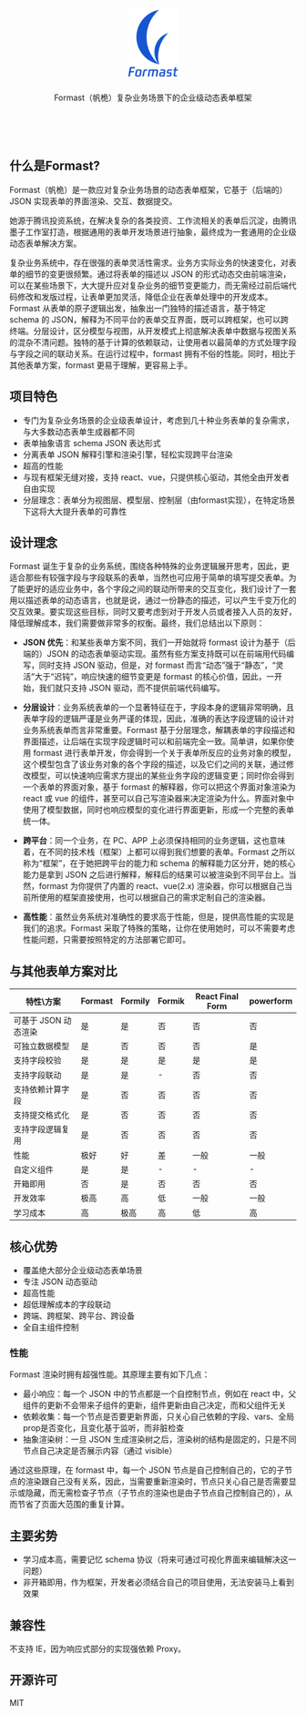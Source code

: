 <br />

<h1 align="center" style="border:0">
  <img src="logo.png" alt="Formast" width="auto" height="120"/>
</h1>
<p align="center">Formast（帆桅）复杂业务场景下的企业级动态表单框架</p>

<br />
<br />
<br />

## 什么是Formast?

Formast（帆桅）是一款应对复杂业务场景的动态表单框架，它基于（后端的）JSON 实现表单的界面渲染、交互、数据提交。

她源于腾讯投资系统，在解决复杂的各类投资、工作流相关的表单后沉淀，由腾讯墨子工作室打造，根据通用的表单开发场景进行抽象，最终成为一套通用的企业级动态表单解决方案。

复杂业务系统中，存在很强的表单灵活性需求。业务方实际业务的快速变化，对表单的细节的变更很频繁。通过将表单的描述以 JSON 的形式动态交由前端渲染，可以在某些场景下，大大提升应对复杂业务的细节变更能力，而无需经过前后端代码修改和发版过程，让表单更加灵活，降低企业在表单处理中的开发成本。Formast 从表单的原子逻辑出发，抽象出一门独特的描述语言，基于特定 schema 的 JSON，解释为不同平台的表单交互界面，既可以跨框架，也可以跨终端。分层设计，区分模型与视图，从开发模式上彻底解决表单中数据与视图关系的混杂不清问题。独特的基于计算的依赖联动，让使用者以最简单的方式处理字段与字段之间的联动关系。在运行过程中，formast 拥有不俗的性能。同时，相比于其他表单方案，formast 更易于理解，更容易上手。

## 项目特色

- 专门为复杂业务场景的企业级表单设计，考虑到几十种业务表单的复杂需求，与大多数动态表单生成器都不同
- 表单抽象语言 schema JSON 表达形式
- 分离表单 JSON 解释引擎和渲染引擎，轻松实现跨平台渲染
- 超高的性能
- 与现有框架无缝对接，支持 react、vue，只提供核心驱动，其他全由开发者自由实现
- 分层理念：表单分为视图层、模型层、控制层（由formast实现），在特定场景下这将大大提升表单的可靠性

## 设计理念

Formast 诞生于复杂的业务系统，围绕各种特殊的业务逻辑展开思考，因此，更适合那些有较强字段与字段联系的表单，当然也可应用于简单的填写提交表单。为了能更好的适应业务中，各个字段之间的联动所带来的交互变化，我们设计了一套用以描述表单的动态语言，也就是说，通过一份静态的描述，可以产生千变万化的交互效果。要实现这些目标，同时又要考虑到对于开发人员或者接入人员的友好，降低理解成本，我们需要做非常多的权衡。最终，我们总结出以下原则：

- **JSON 优先**：和某些表单方案不同，我们一开始就将 formast 设计为基于（后端的）JSON 的动态表单驱动实现。虽然有些方案支持既可以在前端用代码编写，同时支持 JSON 驱动，但是，对 formast 而言“动态”强于“静态”，“灵活”大于“迟钝”，响应快速的细节变更是 formast 的核心价值，因此，一开始，我们就只支持 JSON 驱动，而不提供前端代码编写。

- **分层设计**：业务系统表单的一个显著特征在于，字段本身的逻辑非常明确，且表单字段的逻辑严谨是业务严谨的体现，因此，准确的表达字段逻辑的设计对业务系统表单而言非常重要。Formast 基于分层理念，解耦表单的字段描述和界面描述，让后端在实现字段逻辑时可以和前端完全一致。简单讲，如果你使用 formast 进行表单开发，你会得到一个关于表单所反应的业务对象的模型，这个模型包含了该业务对象的各个字段的描述，以及它们之间的关联，通过修改模型，可以快速响应需求方提出的某些业务字段的逻辑变更；同时你会得到一个表单的界面对象，基于 formast 的解释器，你可以把这个界面对象渲染为 react 或 vue 的组件，甚至可以自己写渲染器来决定渲染为什么。界面对象中使用了模型数据，同时也响应模型的变化进行界面更新，形成一个完整的表单统一体。

- **跨平台**：同一个业务，在 PC、APP 上必须保持相同的业务逻辑，这也意味着，在不同的技术栈（框架）上都可以得到我们想要的表单。Formast 之所以称为“框架”，在于她把跨平台的能力和 schema 的解释能力区分开，她的核心能力是拿到 JSON 之后进行解释，解释后的结果可以被渲染到不同平台上。当然，formast 为你提供了内置的 react、vue(2.x) 渲染器，你可以根据自己当前所使用的框架直接使用，也可以根据自己的需求定制自己的渲染器。

- **高性能**：虽然业务系统对准确性的要求高于性能，但是，提供高性能的实现是我们的追求。Formast 采取了特殊的策略，让你在使用她时，可以不需要考虑性能问题，只需要按照特定的方法部署它即可。

## 与其他表单方案对比

特性\方案 | Formast | Formily | Formik | React Final Form | powerform
--|--|--|--|--|--
可基于 JSON 动态渲染 | 是 | 是| 否 | 否 | 否
可独立数据模型 | 是 | 否 | 否 | 否 | 是
支持字段校验 | 是 | 是 | 是 | 是 | 是
支持字段联动 | 是 | 是 | - | 否 | 否 | 否
支持依赖计算字段 | 是 | 否 | 否 | 否 | 否
支持提交格式化 | 是 | 否 | 否 | 否 | 否
支持字段逻辑复用 | 是 | 否 | 否 | 否 | 否
性能 | 极好 | 好 | 差 | 一般 | 一般
自定义组件 | 是 | 是 | - | - | -
开箱即用 | 否 | 是 | 否 | 否 | 否
开发效率 | 极高 | 高 | 低 | 一般 | 一般
学习成本 | 高 | 极高 | 高 | 低 | 高

## 核心优势

- 覆盖绝大部分企业级动态表单场景
- 专注 JSON 动态驱动
- 超高性能
- 超低理解成本的字段联动
- 跨端、跨框架、跨平台、跨设备
- 全自主组件控制

### 性能

Formast 渲染时拥有超强性能。其原理主要有如下几点：

- 最小响应：每一个 JSON 中的节点都是一个自控制节点，例如在 react 中，父组件的更新不会带来子组件的更新，组件更新由自己决定，而和父组件无关
- 依赖收集：每一个节点是否要更新界面，只关心自己依赖的字段、vars、全局prop是否变化，且变化基于监听，而非脏检查
- 抽象渲染树：一旦 JSON 生成渲染树之后，渲染树的结构是固定的，只是不同节点自己决定是否展示内容（通过 visible）

通过这些原理，在 formast 中，每一个 JSON 节点是自己控制自己的，它的子节点的渲染跟自己没有关系，因此，当需要重新渲染时，节点只关心自己是否需要显示或隐藏，而无需检查子节点（子节点的渲染也是由子节点自己控制自己的），从而节省了页面大范围的重复计算。

## 主要劣势

- 学习成本高，需要记忆 schema 协议（将来可通过可视化界面来编辑解决这一问题）
- 非开箱即用，作为框架，开发者必须结合自己的项目使用，无法安装马上看到效果

## 兼容性

不支持 IE，因为响应式部分的实现强依赖 Proxy。

## 开源许可

MIT
